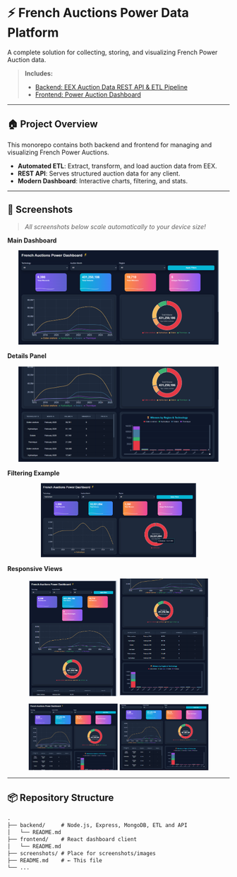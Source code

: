 # ⚡️ French Auctions Power Data Platform

A complete solution for collecting, storing, and visualizing French Power Auction data.

> **Includes:**
>
> - [Backend: EEX Auction Data REST API & ETL Pipeline](./backend/README.md)
> - [Frontend: Power Auction Dashboard](./frontend/README.md)

---

## 🏠 Project Overview

This monorepo contains both backend and frontend for managing and visualizing French Power Auctions.

- **Automated ETL**: Extract, transform, and load auction data from EEX.
- **REST API**: Serves structured auction data for any client.
- **Modern Dashboard**: Interactive charts, filtering, and stats.

---

## 📸 Screenshots

> _All screenshots below scale automatically to your device size!_

**Main Dashboard**

<p align="center">
  <img src="./docs/1.png" alt="Dashboard Screenshot" width="90%" />
</p>

**Details Panel**

<p align="center">
  <img src="./docs/2.png" alt="Details Screenshot" width="90%" />
</p>

**Filtering Example**

<p align="center">
  <img src="./docs/filter1.png" alt="Filter Screenshot" width="70%" />
</p>

**Responsive Views**

<p align="center">
  <img src="./docs/responsive1.png" alt="Responsive View 1" width="40%" />
  <img src="./docs/responsive2.png" alt="Responsive View 2" width="40%" />
</p>
<p align="center">
  <img src="./docs/responsive3.png" alt="Responsive View 3" width="40%" />
  <img src="./docs/responsive4.png" alt="Responsive View 4" width="40%" />
</p>

---

## 📦 Repository Structure

```text
.
├── backend/     # Node.js, Express, MongoDB, ETL and API
│   └── README.md
├── frontend/    # React dashboard client
│   └── README.md
├── screenshots/ # Place for screenshots/images
├── README.md    # ← This file
└── ...
```
